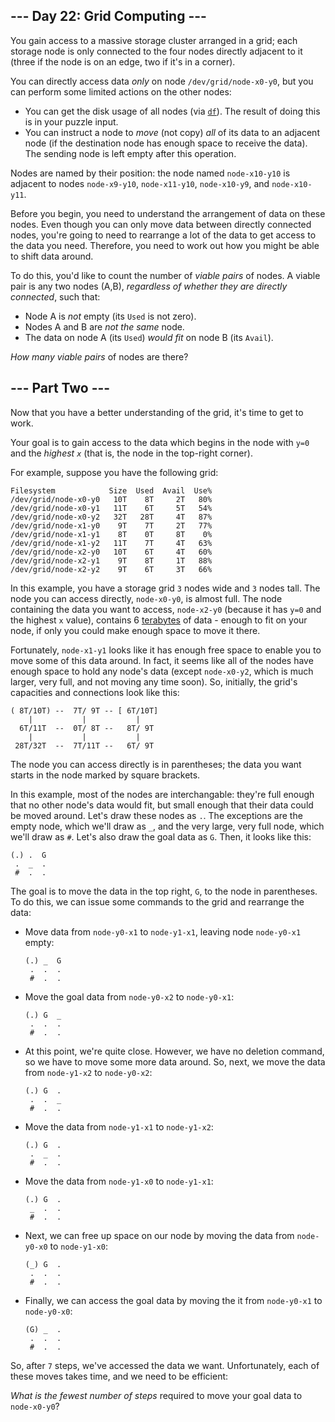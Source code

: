 ## \--- Day 22: Grid Computing ---

You gain access to a massive storage cluster arranged in a grid; each storage node is only connected to the four nodes directly adjacent to it (three if the node is on an edge, two if it's in a corner).

You can directly access data _only_ on node `/dev/grid/node-x0-y0`, but you can perform some limited actions on the other nodes:

-   You can get the disk usage of all nodes (via [`df`](<https://en.wikipedia.org/wiki/Df_(Unix)#Example>)). The result of doing this is in your puzzle input.
-   You can instruct a node to _move_ (not copy) _all_ of its data to an adjacent node (if the destination node has enough space to receive the data). The sending node is left empty after this operation.

Nodes are named by their position: the node named `node-x10-y10` is adjacent to nodes `node-x9-y10`, `node-x11-y10`, `node-x10-y9`, and `node-x10-y11`.

Before you begin, you need to understand the arrangement of data on these nodes. Even though you can only move data between directly connected nodes, you're going to need to rearrange a lot of the data to get access to the data you need. Therefore, you need to work out how you might be able to shift data around.

To do this, you'd like to count the number of _viable pairs_ of nodes. A viable pair is any two nodes (A,B), _regardless of whether they are directly connected_, such that:

-   Node A is _not_ empty (its `Used` is not zero).
-   Nodes A and B are _not the same_ node.
-   The data on node A (its `Used`) _would fit_ on node B (its `Avail`).

_How many viable pairs_ of nodes are there?

## \--- Part Two ---

Now that you have a better understanding of the grid, it's time to get to work.

Your goal is to gain access to the data which begins in the node with `y=0` and the _highest `x`_ (that is, the node in the top-right corner).

For example, suppose you have the following grid:

```
Filesystem            Size  Used  Avail  Use%
/dev/grid/node-x0-y0   10T    8T     2T   80%
/dev/grid/node-x0-y1   11T    6T     5T   54%
/dev/grid/node-x0-y2   32T   28T     4T   87%
/dev/grid/node-x1-y0    9T    7T     2T   77%
/dev/grid/node-x1-y1    8T    0T     8T    0%
/dev/grid/node-x1-y2   11T    7T     4T   63%
/dev/grid/node-x2-y0   10T    6T     4T   60%
/dev/grid/node-x2-y1    9T    8T     1T   88%
/dev/grid/node-x2-y2    9T    6T     3T   66%

```

In this example, you have a storage grid `3` nodes wide and `3` nodes tall. The node you can access directly, `node-x0-y0`, is almost full. The node containing the data you want to access, `node-x2-y0` (because it has `y=0` and the highest `x` value), contains 6 [terabytes](https://en.wikipedia.org/wiki/Terabyte) of data - enough to fit on your node, if only you could make enough space to move it there.

Fortunately, `node-x1-y1` looks like it has enough free space to enable you to move some of this data around. In fact, it seems like all of the nodes have enough space to hold any node's data (except `node-x0-y2`, which is much larger, very full, and not moving any time soon). So, initially, the grid's capacities and connections look like this:

```
( 8T/10T) --  7T/ 9T -- [ 6T/10T]
    |           |           |
  6T/11T  --  0T/ 8T --   8T/ 9T
    |           |           |
 28T/32T  --  7T/11T --   6T/ 9T

```

The node you can access directly is in parentheses; the data you want starts in the node marked by square brackets.

In this example, most of the nodes are interchangable: they're full enough that no other node's data would fit, but small enough that their data could be moved around. Let's draw these nodes as `.`. The exceptions are the empty node, which we'll draw as `_`, and the very large, very full node, which we'll draw as `#`. Let's also draw the goal data as `G`. Then, it looks like this:

```
(.) .  G
 .  _  .
 #  .  .

```

The goal is to move the data in the top right, `G`, to the node in parentheses. To do this, we can issue some commands to the grid and rearrange the data:

-   Move data from `node-y0-x1` to `node-y1-x1`, leaving node `node-y0-x1` empty:

    ```
    (.) _  G
     .  .  .
     #  .  .

    ```

-   Move the goal data from `node-y0-x2` to `node-y0-x1`:

    ```
    (.) G  _
     .  .  .
     #  .  .

    ```

-   At this point, we're quite close. However, we have no deletion command, so we have to move some more data around. So, next, we move the data from `node-y1-x2` to `node-y0-x2`:

    ```
    (.) G  .
     .  .  _
     #  .  .

    ```

-   Move the data from `node-y1-x1` to `node-y1-x2`:

    ```
    (.) G  .
     .  _  .
     #  .  .

    ```

-   Move the data from `node-y1-x0` to `node-y1-x1`:

    ```
    (.) G  .
     _  .  .
     #  .  .

    ```

-   Next, we can free up space on our node by moving the data from `node-y0-x0` to `node-y1-x0`:

    ```
    (_) G  .
     .  .  .
     #  .  .

    ```

-   Finally, we can access the goal data by moving the it from `node-y0-x1` to `node-y0-x0`:

    ```
    (G) _  .
     .  .  .
     #  .  .

    ```

So, after `7` steps, we've accessed the data we want. Unfortunately, each of these moves takes time, and we need to be efficient:

_What is the fewest number of steps_ required to move your goal data to `node-x0-y0`?
